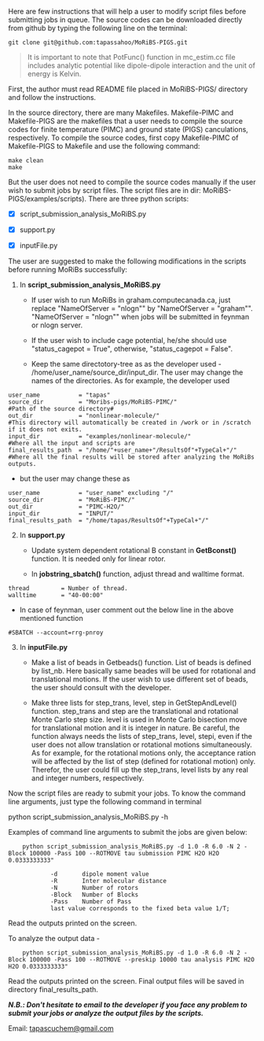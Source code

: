 Here are few instructions that will help a user to modify script files before submitting jobs in queue. The source codes can be downloaded directly from github by typing the following line on the terminal:

```git clone git@github.com:tapassahoo/MoRiBS-PIGS.git```

> It is important to note that PotFunc() function in mc_estim.cc file includes analytic potential like dipole-dipole interaction and the unit of energy is Kelvin.

First, the author must read README file placed in MoRiBS-PIGS/ directory and follow the instructions.

In the source directory, there are many Makefiles. Makefile-PIMC and Makefile-PIGS are the makefiles that a user needs to compile the source codes for finite temperature (PIMC) and ground state (PIGS) canculations, respectively. To compile the source codes, first copy Makefile-PIMC of Makefile-PIGS to Makefile and use the following command:

```
make clean
make
```

But the user does not need to compile the source codes manually if the user wish to submit jobs by script files. The script files are in dir: MoRiBS-PIGS/examples/scripts). There are three python scripts:

- [x] script_submission_analysis_MoRiBS.py

- [x] support.py

- [x] inputFile.py

The user are suggested to make the following modifications in the scripts before running MoRiBs successfully:

1. In **script_submission_analysis_MoRiBS.py**

   - If user wish to run MoRiBs in graham.computecanada.ca, just replace "NameOfServer = "nlogn"" by "NameOfServer = "graham"". "NameOfServer = "nlogn"" when jobs will be submitted in feynman or nlogn server.

   - If the user wish to include cage potential, he/she should use "status_cagepot = True", otherwise, "status_cagepot = False".

   - Keep the same directotory-tree as as the developer used - /home/user_name/source_dir/input_dir. The user may change the names of the directories. As for example, the developer used

```
user_name           = "tapas"
source_dir          = "Moribs-pigs/MoRiBS-PIMC/"                    #Path of the source directory#
out_dir             = "nonlinear-molecule/"                         #This directory will automatically be created in /work or in /scratch if it does not exits.      
input_dir           = "examples/nonlinear-molecule/"                #Where all the input and scripts are
final_results_path  = "/home/"+user_name+"/ResultsOf"+TypeCal+"/"   #Where all the final results will be stored after analyzing the MoRiBs outputs.
```

   - but the user may change these as

```
user_name           = "user_name" excluding "/"
source_dir          = "MoRiBS-PIMC/"
out_dir             = "PIMC-H2O/"
input_dir           = "INPUT/"
final_results_path  = "/home/tapas/ResultsOf"+TypeCal+"/"
```

2. In **support.py**

   - Update system dependent rotational B constant in **GetBconst()** function. It is needed only for linear rotor.

   - In **jobstring_sbatch()** function, adjust thread and walltime format.
   
```
thread         = Number of thread. 
walltime       = "40-00:00" 
```

   - In case of feynman, user comment out the below line in the above mentioned function
   
```   
#SBATCH --account=rrg-pnroy
```

3. In **inputFile.py**

   - Make a list of beads in Getbeads() function. List of beads is defined by list_nb. Here basically same beades will be used for rotational and translational motions. If the user wish to use different set of beads, the user should consult with the developer.

   - Make three lists for step_trans, level, step in GetStepAndLevel() function. step_trans and step are the translational and rotational Monte Carlo step size. level is used in Monte Carlo bisection move for translational motion and it is integer in nature. Be careful, the function always needs the lists of step_trans, level, stepi, even if the user does not allow translation or rotational motions simultaneously. As for example, for the rotational motions only, the acceptance ration will be affected by the list of step (defined for rotational motion) only. Therefor, the user could fill up the step_trans, level lists by any real and integer numbers, respectively.



Now the script files are ready to submit your jobs. To know the command line arguments, just type the following command in terminal

python script_submission_analysis_MoRiBS.py -h

Examples of command line arguments to submit the jobs are given below:

        python script_submission_analysis_MoRiBS.py -d 1.0 -R 6.0 -N 2 -Block 100000 -Pass 100 --ROTMOVE tau submission PIMC H2O H2O 0.0333333333"

                -d       dipole moment value
                -R       Inter molecular distance
                -N       Number of rotors
                -Block   Number of Blocks
                -Pass    Number of Pass
                last value corresponds to the fixed beta value 1/T;

Read the outputs printed on the screen.

To analyze the output data -

        python script_submission_analysis_MoRiBS.py -d 1.0 -R 6.0 -N 2 -Block 100000 -Pass 100 --ROTMOVE --preskip 10000 tau analysis PIMC H2O H2O 0.0333333333"

Read the outputs printed on the screen. Final output files will be saved in directory final_results_path.


***N.B.: Don't hesitate to email to the developer if you face any problem to submit your jobs or analyze the output files by the scripts.***

Email: tapascuchem@gmail.com
